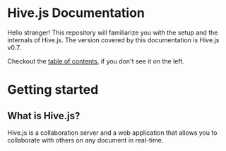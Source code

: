 # Hive.js Documentation
Hello stranger! This repository will familiarize you with the setup and the internals of Hive.js. The version covered by this documentation is Hive.js v0.7.

Checkout the [table of contents](SUMMARY.md), if you don't see it on the left.

# Getting started
 
## What is Hive.js?
Hive.js is a collaboration server and a web application that allows you to collaborate with others on any document in real-time.
